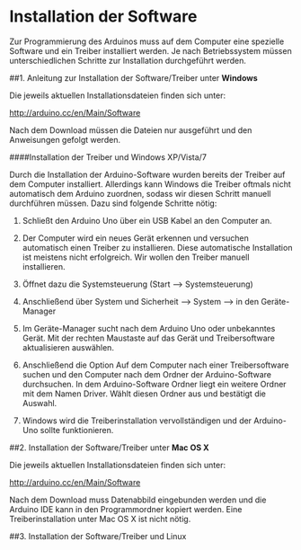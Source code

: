 # Installation der Software

Zur Programmierung des Arduinos muss auf dem Computer eine spezielle Software und ein Treiber installiert werden. Je nach Betriebssystem müssen unterschiedlichen Schritte zur Installation durchgeführt werden.

##1. Anleitung zur Installation der Software/Treiber unter __Windows__

Die jeweils aktuellen Installationsdateien finden sich unter:
 
http://arduino.cc/en/Main/Software
 
Nach dem Download müssen die Dateien nur ausgeführt und den Anweisungen gefolgt werden. 
 
####Installation der Treiber und Windows XP/Vista/7
 
Durch die Installation der Arduino-Software wurden bereits der Treiber auf dem Computer installiert. Allerdings kann Windows die Treiber oftmals nicht automatisch dem Arduino zuordnen, sodass wir diesen Schritt manuell durchführen müssen.
Dazu sind folgende Schritte nötig:

1.    Schließt den Arduino Uno über ein USB Kabel an den Computer an.

2.    Der Computer wird ein neues Gerät erkennen und versuchen automatisch einen Treiber zu installieren. Diese automatische Installation ist meistens nicht erfolgreich. Wir wollen den Treiber manuell installieren.

3.    Öffnet dazu die Systemsteuerung (Start --> Systemsteuerung)

4.    Anschließend über System und Sicherheit --> System --> in den Geräte-Manager

5.    Im Geräte-Manager sucht nach dem Arduino Uno oder unbekanntes Gerät. Mit der rechten Maustaste auf das Gerät und Treibersoftware aktualisieren auswählen.

6.    Anschließend die Option Auf dem Computer nach einer Treibersoftware suchen und den Computer nach dem Ordner der Arduino-Software durchsuchen. In dem Arduino-Software Ordner liegt ein weitere Ordner mit dem Namen Driver. Wählt diesen Ordner aus und bestätigt die Auswahl.

7.    Windows wird die Treiberinstallation vervollständigen und der Arduino-Uno sollte funktionieren.

##2. Installation der Software/Treiber unter __Mac OS X__

Die jeweils aktuellen Installationsdateien finden sich unter:
 
http://arduino.cc/en/Main/Software

Nach dem Download muss Datenabbild eingebunden werden und die Arduino IDE kann in den Programmordner kopiert werden. Eine Treiberinstallation unter Mac OS X ist nicht nötig.

##3. Installation der Software/Treiber und Linux
